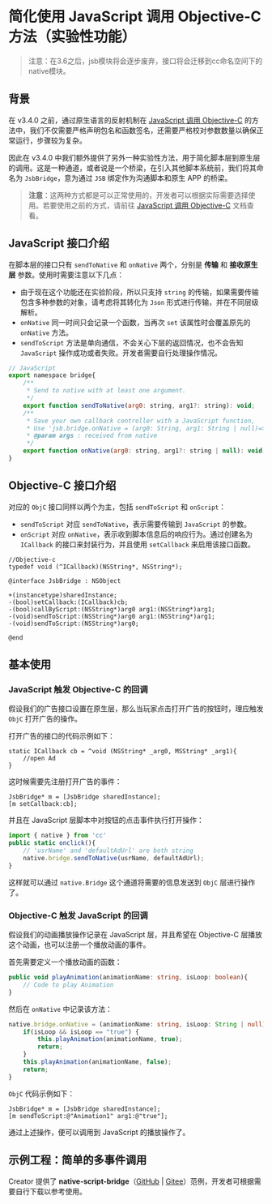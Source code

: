 # 简化使用 JavaScript 调用 Objective-C 方法（实验性功能）

> 注意：在3.6之后，jsb模块将会逐步废弃，接口将会迁移到cc命名空间下的native模块。

## 背景

在 v3.4.0 之前，通过原生语言的反射机制在 [JavaScript 调用 Objective-C](./oc-reflection.md) 的方法中，我们不仅需要严格声明包名和函数签名，还需要严格校对参数数量以确保正常运行，步骤较为复杂。

因此在 v3.4.0 中我们额外提供了另外一种实验性方法，用于简化脚本层到原生层的调用。这是一种通道，或者说是一个桥梁，在引入其他脚本系统前，我们将其命名为 `JsbBridge`，意为通过 `JSB` 绑定作为沟通脚本和原生 APP 的桥梁。

> **注意**：这两种方式都是可以正常使用的，开发者可以根据实际需要选择使用。若要使用之前的方式，请前往 [JavaScript 调用 Objective-C](./oc-reflection.md) 文档查看。

## JavaScript 接口介绍

在脚本层的接口只有 `sendToNative` 和 `onNative` 两个，分别是 **传输** 和 **接收原生层** 参数。使用时需要注意以下几点：

- 由于现在这个功能还在实验阶段，所以只支持 `string` 的传输，如果需要传输包含多种参数的对象，请考虑将其转化为 `Json` 形式进行传输，并在不同层级解析。
- `onNative` 同一时间只会记录一个函数，当再次 `set` 该属性时会覆盖原先的 `onNative` 方法。
- `sendToScript` 方法是单向通信，不会关心下层的返回情况，也不会告知 `JavaScript` 操作成功或者失败。开发者需要自行处理操作情况。

```js
// JavaScript
export namespace bridge{
    /**
     * Send to native with at least one argument.
     */
    export function sendToNative(arg0: string, arg1?: string): void;
    /**
     * Save your own callback controller with a JavaScript function,
     * Use 'jsb.bridge.onNative = (arg0: String, arg1: String | null)=>{...}'
     * @param args : received from native
     */
    export function onNative(arg0: string, arg1?: string | null): void;
}
```

## Objective-C 接口介绍

对应的 `ObjC` 接口同样以两个为主，包括 `sendToScript` 和 `onScript`：

- `sendToScript` 对应 `sendToNative`，表示需要传输到 `JavaScript` 的参数。
- `onScript` 对应 `onNative`，表示收到脚本信息后的响应行为。通过创建名为 `ICallback` 的接口来封装行为，并且使用 `setCallback` 来启用该接口函数。

```objc
//Objective-c
typedef void (^ICallback)(NSString*, NSString*);

@interface JsbBridge : NSObject

+(instancetype)sharedInstance;
-(bool)setCallback:(ICallback)cb;
-(bool)callByScript:(NSString*)arg0 arg1:(NSString*)arg1;
-(void)sendToScript:(NSString*)arg0 arg1:(NSString*)arg1;
-(void)sendToScript:(NSString*)arg0;

@end
```

## 基本使用

### JavaScript 触发 Objective-C 的回调

假设我们的广告接口设置在原生层，那么当玩家点击打开广告的按钮时，理应触发 `ObjC` 打开广告的操作。

打开广告的接口的代码示例如下：

```ObjC
static ICallback cb = ^void (NSString* _arg0, MSString* _arg1){
    //open Ad
}
```

这时候需要先注册打开广告的事件：

```ObjC
JsbBridge* m = [JsbBridge sharedInstance];
[m setCallback:cb];
```

并且在 JavaScript 层脚本中对按钮的点击事件执行打开操作：

```ts
import { native } from 'cc'
public static onclick(){
    // 'usrName' and 'defaultAdUrl' are both string
    native.bridge.sendToNative(usrName, defaultAdUrl);
} 
```

这样就可以通过 `native.Bridge` 这个通道将需要的信息发送到 `ObjC` 层进行操作了。

### Objective-C 触发 JavaScript 的回调

假设我们的动画播放操作记录在 JavaScript 层，并且希望在 Objective-C 层播放这个动画，也可以注册一个播放动画的事件。

首先需要定义一个播放动画的函数：

```ts
public void playAnimation(animationName: string, isLoop: boolean){
    // Code to play Animation
}
```

然后在 `onNative` 中记录该方法：

```ts
native.bridge.onNative = (animationName: string, isLoop: String | null):void=>{
    if(isLoop && isLoop == "true") {
        this.playAnimation(animationName, true);
        return;
    }
    this.playAnimation(animationName, false);
    return;
}
```

`ObjC` 代码示例如下：

```ObjC
JsbBridge* m = [JsbBridge sharedInstance];
[m sendToScript:@"Animation1" arg1:@"true"];
```

通过上述操作，便可以调用到 JavaScript 的播放操作了。

## 示例工程：简单的多事件调用

Creator 提供了 **native-script-bridge**（[GitHub](https://github.com/cocos-creator/example-3d/tree/v3.5/native-script-bridge) | [Gitee](https://gitee.com/mirrors_cocos-creator/example-3d/tree/v3.5/native-script-bridge)）范例，开发者可根据需要自行下载以参考使用。
